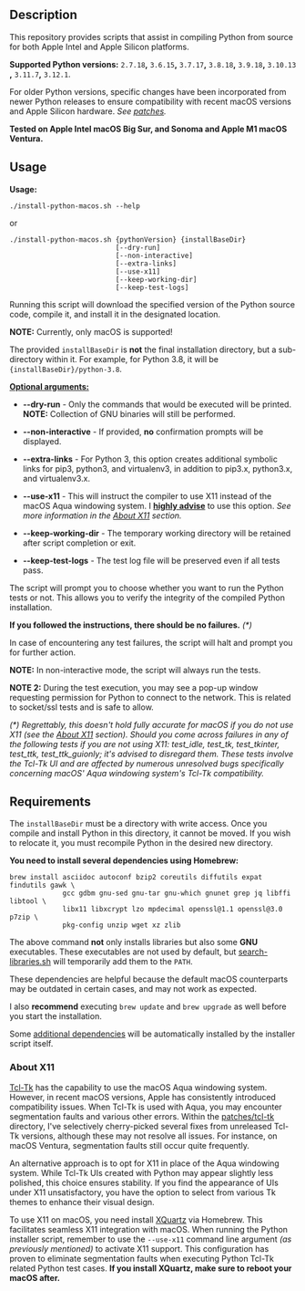 ## Description

This repository provides scripts that assist in compiling Python from source for both Apple Intel and Apple Silicon
platforms.

**Supported Python versions:** `2.7.18`**,** `3.6.15`**,** `3.7.17`**,** `3.8.18`**,** `3.9.18`**,** `3.10.13`
**,** `3.11.7`**,** `3.12.1`.

For older Python versions, specific changes have been incorporated from newer Python releases to ensure compatibility
with recent macOS versions and Apple Silicon hardware. _See [patches](patches)._

**Tested on Apple Intel macOS Big Sur, and Sonoma and Apple M1 macOS Ventura.**

## Usage

**Usage:**

```shell
./install-python-macos.sh --help
```

or

```shell
./install-python-macos.sh {pythonVersion} {installBaseDir}
                          [--dry-run]
                          [--non-interactive]
                          [--extra-links]
                          [--use-x11]
                          [--keep-working-dir]
                          [--keep-test-logs]
```

Running this script will download the specified version of the Python source code, compile it, and install it in the
designated location.

**NOTE:** Currently, only macOS is supported!

The provided `installBaseDir` is **not** the final installation directory, but a sub-directory within it. For example,
for Python 3.8, it will be `{installBaseDir}/python-3.8`.

<ins>**Optional arguments:**</ins>

* **--dry-run** - Only the commands that would be executed will be printed. **NOTE:** Collection of GNU binaries will
  still be performed.

* **--non-interactive** - If provided, **no** confirmation prompts will be displayed.

* **--extra-links** - For Python 3, this option creates additional symbolic links for pip3, python3, and virtualenv3,
  in addition to pip3.x, python3.x, and virtualenv3.x.

* **--use-x11** - This will instruct the compiler to use X11 instead of the macOS Aqua windowing system. I
  <ins>**highly advise**</ins> to use this option. _See more information in the [About X11](#about-x11) section._

* **--keep-working-dir** - The temporary working directory will be retained after script completion or exit.

* **--keep-test-logs** - The test log file will be preserved even if all tests pass.

The script will prompt you to choose whether you want to run the Python tests or not. This allows you to verify the
integrity of the compiled Python installation.

**If you followed the instructions, there should be no failures.** _(*)_

In case of encountering any test failures, the script will halt and prompt you for further action.

**NOTE:** In non-interactive mode, the script will always run the tests.

**NOTE 2:** During the test execution, you may see a pop-up window requesting permission for Python to connect to the
network. This is related to socket/ssl tests and is safe to allow.

_(*) Regrettably, this doesn't hold fully accurate for macOS if you do not use X11 (see the [About X11](#about-x11)
section). Should you come across failures in any of the following tests if you are not using X11: test_idle, test_tk,
test_tkinter, test_ttk, test_ttk_guionly; it's advised to disregard them. These tests involve the Tcl-Tk UI and are
affected by numerous unresolved bugs specifically concerning macOS' Aqua windowing system's Tcl-Tk compatibility._

## Requirements

The `installBaseDir` must be a directory with write access. Once you compile and install Python in this directory, it
cannot be moved. If you wish to relocate it, you must recompile Python in the desired new directory.

**You need to install several dependencies using Homebrew:**

```shell
brew install asciidoc autoconf bzip2 coreutils diffutils expat findutils gawk \
             gcc gdbm gnu-sed gnu-tar gnu-which gnunet grep jq libffi libtool \
             libx11 libxcrypt lzo mpdecimal openssl@1.1 openssl@3.0 p7zip \
             pkg-config unzip wget xz zlib
```

The above command **not** only installs libraries but also some **GNU** executables. These executables are not used by
default, but [search-libraries.sh](libraries/search-libraries.sh) will temporarily add them to the `PATH`.

These dependencies are helpful because the default macOS counterparts may be outdated in certain cases, and may not
work as expected.

I also **recommend** executing `brew update` and `brew upgrade` as well before you start the installation.

Some [additional dependencies](formulas/README.md) will be automatically installed by the installer script itself.

### About X11

[Tcl-Tk](https://www.tcl.tk/) has the capability to use the macOS Aqua windowing system. However, in recent macOS
versions, Apple has consistently introduced compatibility issues. When Tcl-Tk is used with Aqua, you may encounter
segmentation faults and various other errors. Within the [patches/tcl-tk](patches/tcl-tk) directory, I've selectively
cherry-picked several fixes from unreleased Tcl-Tk versions, although these may not resolve all issues. For instance,
on macOS Ventura, segmentation faults still occur quite frequently.

An alternative approach is to opt for X11 in place of the Aqua windowing system. While Tcl-Tk UIs created with Python
may appear slightly less polished, this choice ensures stability. If you find the appearance of UIs under X11
unsatisfactory, you have the option to select from various Tk themes to enhance their visual design.

To use X11 on macOS, you need install [XQuartz](https://formulae.brew.sh/cask/xquartz) via Homebrew. This facilitates
seamless X11 integration with macOS. When running the Python installer script, remember to use the `--use-x11` command
line argument _(as previously mentioned)_ to activate X11 support. This configuration has proven to eliminate
segmentation faults when executing Python Tcl-Tk related Python test cases. **If you install XQuartz, make sure to
reboot your macOS after.** 
